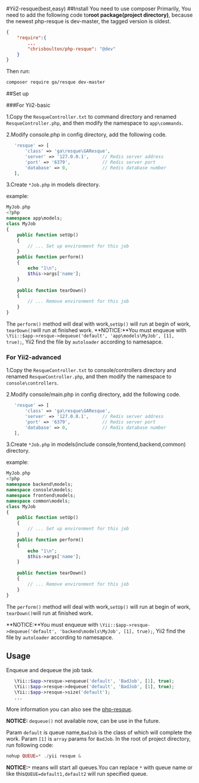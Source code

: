 #Yii2-resque(best,easy)
##Install
You need to use composer
Primarily, You need to add the following code to**root package(project directory)**, because the newest php-resque is dev-master, the tagged version is oldest. 
```json
{
    "require":{
        ...
        "chrisboulton/php-resque": "@dev"
    }
}
```
Then run:
```bash
composer require ga/resque dev-master
```
 

##Set up

###For Yii2-basic

1.Copy the `ResqueController.txt` to command directory and renamed `ResqueController.php`, and then modify the namespace to `app\commands`.


2.Modify console.php in config directory, add the following code.
```php
   'resque' => [
       'class' => 'ga\resque\GAResque',
       'server' => '127.0.0.1',     // Redis server address
       'port' => '6379',            // Redis server port
       'database' => 0,             // Redis database number
   ],
```

3.Create `*Job.php` in models directory.

example:
```php
MyJob.php
<?php
namespace app\models;
class MyJob
{ 
    public function setUp()
    {
        // ... Set up environment for this job
    }    
    public function perform()
    {
        echo "1\n";
        $this->args['name'];
    }
    
    public function tearDown()
    {
        // ... Remove environment for this job
    }
}
```
The `perform()` method  will deal with work,`setUp()` will run at begin of work, `tearDown()`will run at finished work.
**NOTICE:**You must enqueue with `\Yii::$app->resque->dequeue('default', 'app\models\MyJob', [1], true);`, Yii2 find the file by `autoloader` according to namesapce. 

### For Yii2-advanced

1.Copy the `ResqueController.txt` to console/controllers directory and renamed `ResqueController.php`, and then modify the namespace to `console\controllers`.


2.Modify console/main.php in config directory, add the following code.
```php
   'resque' => [
       'class' => 'ga\resque\GAResque',
       'server' => '127.0.0.1',     // Redis server address
       'port' => '6379',            // Redis server port
       'database' => 0,             // Redis database number
   ],
```

3.Create `*Job.php` in models(include console,frontend,backend,common) directory.

example:
```php
MyJob.php
<?php
namespace backend\models;
namespace console\models;
namespace frontend\models;
namespace common\models;
class MyJob
{ 
    public function setUp()
    {
        // ... Set up environment for this job
    }    
    public function perform()
    {
        echo "1\n";
        $this->args['name'];
    }
    
    public function tearDown()
    {
        // ... Remove environment for this job
    }
}
```
The `perform()` method  will deal with work,`setUp()` will run at begin of work, `tearDown()`will run at finished work.

**NOTICE:**You must enqueue with `\Yii::$app->resque->dequeue('default', 'backend\models\MyJob', [1], true);`, Yii2 find the file by `autoloader` according to namesapce.

## Usage

Enqueue and dequeue the job task.
```php
   \Yii::$app->resque->enqueue('default', 'BadJob', [1], true);
   \Yii::$app->resque->dequeue('default', 'BadJob', [1], true);
   \Yii::$app->resque->size('default');
   ...
```
More information you can also see the [php-resque][1].

**NOTICE:** `dequeue()`  not available now, can be use in the future.

Param `default` is queue name,`BadJob` is the class of which will complete the work. Param `[1]` is `array` params for `BadJob`. 
In the root of project directory, run following code:
```PHP
nohup QUEUE=* ./yii resque &
```

**NOTICE:**`*` means will start all queues.You can replace `*` with queue name or like this`QUEUE=default1,default2` will run specified queue.


[1]:https://github.com/chrisboulton/php-resque